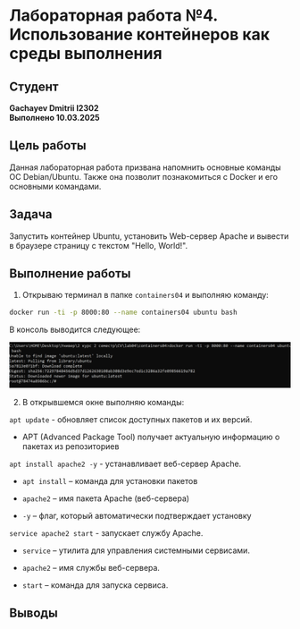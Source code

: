 # Лабораторная работа №4. Использование контейнеров как среды выполнения

## Студент
**Gachayev Dmitrii I2302**  
**Выполнено 10.03.2025**  

## Цель работы
Данная лабораторная работа призвана напомнить основные команды ОС Debian/Ubuntu. Также она позволит познакомиться с Docker и его основными командами.
## Задача
Запустить контейнер Ubuntu, установить Web-сервер Apache и вывести в браузере страницу с текстом "Hello, World!".
## Выполнение работы
1. Открываю терминал в папке `containers04` и выполняю команду:

```bash
docker run -ti -p 8000:80 --name containers04 ubuntu bash
```

В консоль выводится следующее:

![image](screenshots/Screenshot_1.png)


2. В открывшемся окне выполняю команды:

`apt update` - обновляет список доступных пакетов и их версий.

- APT (Advanced Package Tool) получает актуальную информацию о пакетах из репозиториев

`apt install apache2 -y` -  устанавливает веб-сервер Apache.

- `apt install` – команда для установки пакетов

- `apache2` – имя пакета Apache (веб-сервера)

- `-y` – флаг, который автоматически подтверждает установку

`service apache2 start` - запускает службу Apache.

- `service` – утилита для управления системными сервисами.

- `apache2` – имя службы веб-сервера.

- `start` – команда для запуска сервиса.












## Выводы